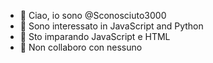 - 👋 Ciao, io sono @Sconosciuto3000
- 👀 Sono interessato in JavaScript and Python
- 🌱 Sto imparando JavaScript e HTML
- 💞️ Non collaboro con nessuno


<!---
Sconosciuto3000/Sconosciuto3000 is a ✨ special ✨ repository because its `README.md` (this file) appears on your GitHub profile.
You can click the Preview link to take a look at your changes.
--->
